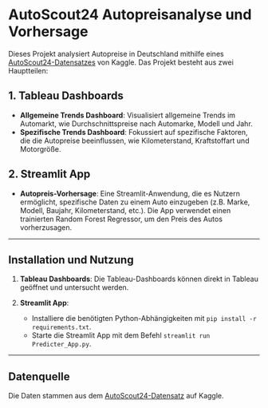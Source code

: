 # AutoScout24 Autopreisanalyse und Vorhersage

Dieses Projekt analysiert Autopreise in Deutschland mithilfe eines [AutoScout24-Datensatzes](https://www.kaggle.com/datasets/ander289386/cars-germany) von Kaggle. Das Projekt besteht aus zwei Hauptteilen:

## 1. Tableau Dashboards
- **Allgemeine Trends Dashboard**: Visualisiert allgemeine Trends im Automarkt, wie Durchschnittspreise nach Automarke, Modell und Jahr.
- **Spezifische Trends Dashboard**: Fokussiert auf spezifische Faktoren, die die Autopreise beeinflussen, wie Kilometerstand, Kraftstoffart und Motorgröße.

## 2. Streamlit App
- **Autopreis-Vorhersage**: Eine Streamlit-Anwendung, die es Nutzern ermöglicht, spezifische Daten zu einem Auto einzugeben (z.B. Marke, Modell, Baujahr, Kilometerstand, etc.). Die App verwendet einen trainierten Random Forest Regressor, um den Preis des Autos vorherzusagen.

---

## Installation und Nutzung

1. **Tableau Dashboards**: Die Tableau-Dashboards können direkt in Tableau geöffnet und untersucht werden.

2. **Streamlit App**:
   - Installiere die benötigten Python-Abhängigkeiten mit `pip install -r requirements.txt`.
   - Starte die Streamlit App mit dem Befehl `streamlit run Predicter_App.py`.

---

## Datenquelle

Die Daten stammen aus dem [AutoScout24-Datensatz](https://www.kaggle.com/datasets/ander289386/cars-germany) auf Kaggle.
